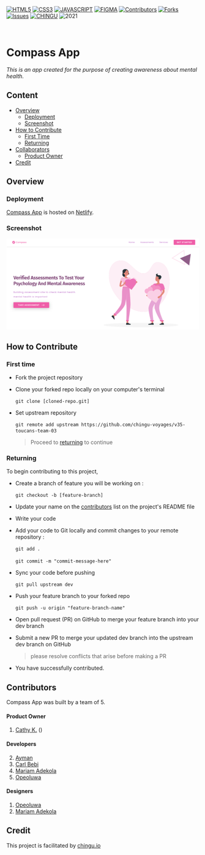 <!-- PROJECT SHIELDS -->

[![HTML5][html5-shield]][html5-url]
[![CSS3][css3-shield]][css3-url]
[![JAVASCRIPT][js-shield]][js-url]
[![FIGMA][figma-shield]][figma-url]
[![Contributors][contributors-shield]][contributors-url]
[![Forks][forks-shield]][forks-url]
[![Issues][issues-shield]][issues-url]
[![CHINGU][chingu-shield]][chingu-url]
![2021][2021-shield]

<br>

# Compass App

_This is an app created for the purpose of creating awareness about mental health._

## Content

- [Overview](#overview)
  - [Deployment](#deployment)
  - [Screenshot](#screenshot)
- [How to Contribute](#how-to-contribute)
  - [First Time](#first-time)
  - [Returning](#returning)
- [Collaborators](#collaborators)
  - [Product Owner](#product-owner)
- [Credit](#credit)

## Overview

### Deployment

[Compass App](http://mental-compass.netlify.app/) is hosted on [Netlify](http://netlify.app/).

### Screenshot

![Compass App Screenshot](./assets/design/hero-homepage.png)

## How to Contribute

### First time

- Fork the project repository
- <p>Clone your forked repo locally on your computer's terminal</p>
    
   ```
   git clone [cloned-repo.git]
    ```
- Set upstream repository

  ```
  git remote add upstream https://github.com/chingu-voyages/v35-toucans-team-03
  ```

  > Proceed to <a href='#returning'>returning</a> to continue

### Returning

To begin contributing to this project,

- Create a branch of feature you will be working on :

  ```
  git checkout -b [feature-branch]
  ```

- Update your name on the [contributors](#contributors) list on the project's README file

- Write your code

- Add your code to Git locally and commit changes to your remote repository :

  ```
  git add .

  git commit -m "commit-message-here"
  ```

- Sync your code before pushing

  ```
  git pull upstream dev
  ```

- Push your feature branch to your forked repo

  ```
  git push -u origin "feature-branch-name"
  ```

- Open pull request (PR) on GitHub to merge your feature branch into your dev branch

- Submit a new PR to merge your updated dev branch into the upstream dev branch on GitHub

  > please resolve conflicts that arise before making a PR

- You have successfully contributed.

## Contributors

Compass App was built by a team of 5.

#### **Product Owner**

1. <a href="https://github.com/lotthiethief">Cathy K.</a> ()

#### **Developers**

2. <a href="#">Ayman</a>
3. <a href="https://github.com/beblicarl">Carl Bebi</a>
4. <a href="https://github.com/Marrockx">Mariam Adekola</a>
5. <a href="#">Opeoluwa</a>

#### **Designers**

1.  <a href="#">Opeoluwa</a>
2.  <a href="https://github.com/Marrockx">Mariam Adekola</a>

## Credit

This project is facilitated by [chingu.io](https://chingu.io)

<!-- If you are unsure of what should go into the `readme` let this article,
written by an experienced Chingu, be your starting point -
[Keys to a well written README](https://tinyurl.com/yk3wubft). -->

<!-- MARKDOWN LINKS & IMAGES -->
<!-- https://www.markdownguide.org/basic-syntax/#reference-style-links -->

[contributors-shield]: https://img.shields.io/badge/contributors-343434?style=for-the-badge
[contributors-url]: https://github.com/chingu-voyages/v35-toucans-team-03/graphs/contributors
[forks-shield]: https://img.shields.io/badge/forks-343434?style=for-the-badge
[forks-url]: https://github.com/chingu-voyages/v35-toucans-team-03/network/members
[issues-shield]: https://img.shields.io/badge/issues-343434?style=for-the-badge
[issues-url]: https://github.com/chingu-voyages/v35-toucans-team-03/issues
[html5-shield]: https://img.shields.io/badge/HTML5-E34F26?style=for-the-badge&logo=html5&logoColor=white
[html5-url]: https://html.spec.whatwg.org/multipage/
[css3-shield]: https://img.shields.io/badge/CSS3-1572B6?style=for-the-badge&logo=css3&logoColor=white
[css3-url]: https://www.w3.org/Style/CSS/Overview.en.html
[js-shield]: https://img.shields.io/badge/JavaScript-323330?style=for-the-badge&logo=javascript&logoColor=F7DF1E
[js-url]: https://www.javascript.com/
[figma-shield]: https://img.shields.io/badge/Figma-F24E1E?style=for-the-badge&logo=figma&logoColor=white
[figma-url]: https://www.figma.com
[chingu-shield]: https://img.shields.io/badge/chingu-047857?style=for-the-badge
[chingu-url]: https://chingu.io/
[2021-shield]: https://img.shields.io/badge/2021-000000?style=for-the-badge
